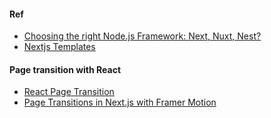 
<h4> Ref </h4>

<ul>
  <li> <a href="https://nodesource.com/blog/next-nuxt-nest/"> Choosing the right Node.js Framework: Next, Nuxt, Nest? </a> </li>
  
  <li> <a href="https://www.creative-tim.com/templates/nextjs"> Nextjs Templates </a> </li>
</ul>

<h4> Page transition with React </h4>

<ul>
  <li> <a href="https://www.npmjs.com/package/@steveeeie/react-page-transition"> React Page Transition </a> </li>
  <li> <a href="https://blog.sethcorker.com/shared-layout-page-transitions-nextjs-framer-motion/#page-transition-tutorial">Page Transitions in Next.js with Framer Motion</a></li>
</ul>
